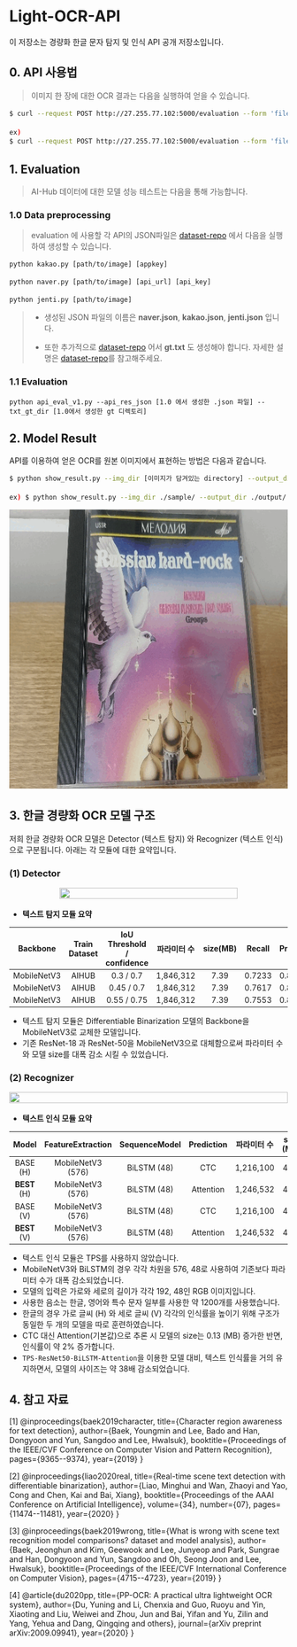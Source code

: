 # Light-OCR-API

이 저장소는 경량화 한글 문자 탐지 및 인식 API 공개 저장소입니다.



## 0. API 사용법

> 이미지 한 장에 대한 OCR 결과는 다음을 실행하여 얻을 수 있습니다.

  ```bash
  $ curl --request POST http://27.255.77.102:5000/evaluation --form 'file=@[소스 이미지]'
  
  ex)
  $ curl --request POST http://27.255.77.102:5000/evaluation --form 'file=@sample_image.jpg'
  ```



## 1. Evaluation

> AI-Hub 데이터에 대한 모델 성능 테스트는 다음을 통해 가능합니다.

### 1.0 Data preprocessing

> evaluation 에 사용할 각 API의 JSON파일은 [dataset-repo](https://github.com/jentiai/Korean-Light-OCR-Data) 에서 다음을 실행하여 생성할 수 있습니다.

```
python kakao.py [path/to/image] [appkey]

python naver.py [path/to/image] [api_url] [api_key]
 
python jenti.py [path/to/image]
```

> * 생성된 JSON 파일의 이름은 **naver.json**, **kakao.json**, **jenti.json** 입니다.
>
> * 또한 추가적으로  [dataset-repo](https://github.com/jentiai/Korean-Light-OCR-Data) 어서 **gt.txt** 도 생성해야 합니다. 자세한 설명은  [dataset-repo](https://github.com/jentiai/Korean-Light-OCR-Data)를 참고해주세요.

### 1.1 Evaluation

```
python api_eval_v1.py --api_res_json [1.0 에서 생성한 .json 파일] --txt_gt_dir [1.0에서 생성한 gt 디렉토리]
```



## 2. Model Result

API를 이용하여 얻은 OCR를 원본 이미지에서 표현하는 방법은 다음과 같습니다. 

  ```bash
  $ python show_result.py --img_dir [이미지가 담겨있는 directory] --output_dir [OCR 결과를 이용하여 visualize한 이미지들의 output directory]

ex) $ python show_result.py --img_dir ./sample/ --output_dir ./output/
  ```



![](./Figures/detection_result.gif)








## 3. 한글 경량화 OCR 모델 구조
저희 한글 경량화 OCR 모델은 Detector (텍스트 탐지) 와  Recognizer (텍스트 인식) 으로 구분됩니다. 아래는 각 모듈에 대한 요약입니다. 

### (1) Detector
<center>
    <img src= "https://user-images.githubusercontent.com/55676509/145774041-72dc110e-d5e7-464f-93c9-5d927f8c65ba.PNG" width = "80%" height = "80%">
</center>

- **텍스트 탐지 모듈 요약**

  


| Backbone | Train Dataset | IoU Threshold / confidence | 파라미터 수 | size(MB) | Recall  | Precision | F1 |
| :---: | :---: |:---: | :---: | :---: | :---: | ----- | :---: |
| MobileNetV3 | AIHUB | 0.3 / 0.7 | 1,846,312 | 7.39 | 0.7233 | 0.8323 | 0.7739 |
| MobileNetV3 | AIHUB | 0.45 / 0.7 | 1,846,312 | 7.39 | 0.7617 | 0.8045 | **0.7825** |
| MobileNetV3 | AIHUB | 0.55 / 0.75 | 1,846,312 | 7.39 | 0.7553 | 0.8106 | 0.7820 |

* 텍스트 탐지 모듈은 Differentiable Binarization 모델의 Backbone을 MobileNetV3로 교체한 모델입니다.
* 기존 ResNet-18 과 ResNet-50을 MobileNetV3으로 대체함으로써 파라미터 수와 모델 size를 대폭 감소 시킬 수 있었습니다.


### (2) Recognizer
<center>
    <img src ="https://user-images.githubusercontent.com/55676509/145774122-6d2cf8b4-e701-46d3-a725-44b59f2b790f.PNG" width = "100%" height = "10%">
</center>

- **텍스트 인식 모듈 요약**

  


| Model | FeatureExtraction | SequenceModel | Prediction | 파라미터 수 | size (MB) | 정확도 (%)|
| :---: | :---: | :---: |:---: | :---: | :---: | :---: |
| BASE (H) | MobileNetV3 (576) | BiLSTM (48) | CTC | 1,216,100 | 4.86 | 88.524 |
| **BEST** (H) | MobileNetV3 (576) | BiLSTM (48) | Attention | 1,246,532 | 4.99 | **90.709** |
| BASE (V) | MobileNetV3 (576) | BiLSTM (48) | CTC | 1,216,100 | 4.86 | 87.234 |
| **BEST** (V) | MobileNetV3 (576) | BiLSTM (48) | Attention | 1,246,532 | 4.99 | **89.821** |

* 텍스트 인식 모듈은 TPS를 사용하지 않았습니다.
* MobileNetV3와 BiLSTM의 경우 각각 차원을 576, 48로 사용하여 기존보다 파라미터 수가 대폭 감소되었습니다.
* 모델의 입력은 가로와 세로의 길이가 각각 192, 48인 RGB 이미지입니다.
* 사용한 음소는 한글, 영어와 특수 문자 일부를 사용한 약 1200개를 사용했습니다.
* 한글의 경우 가로 글씨 (H) 와 세로 글씨 (V) 각각의 인식률을 높이기 위해 구조가 동일한 두 개의 모델을 따로 훈련하였습니다.
* CTC 대신 Attention(기본값)으로 추론 시 모델의 size는 0.13 (MB) 증가한 반면, 인식률이 약 2% 증가합니다.
* ``TPS-ResNet50-BiLSTM-Attention``을 이용한 모델 대비, 텍스트 인식률을 거의 유지하면서, 모델의 사이즈는 약 38배 감소되었습니다.

## 4. 참고 자료

[1] @inproceedings{baek2019character,
  title={Character region awareness for text detection},
  author={Baek, Youngmin and Lee, Bado and Han, Dongyoon and Yun, Sangdoo and Lee, Hwalsuk},
  booktitle={Proceedings of the IEEE/CVF Conference on Computer Vision and Pattern Recognition},
  pages={9365--9374},
  year={2019}
}

[2] @inproceedings{liao2020real,
  title={Real-time scene text detection with differentiable binarization},
  author={Liao, Minghui and Wan, Zhaoyi and Yao, Cong and Chen, Kai and Bai, Xiang},
  booktitle={Proceedings of the AAAI Conference on Artificial Intelligence},
  volume={34},
  number={07},
  pages={11474--11481},
  year={2020}
}

[3] @inproceedings{baek2019wrong,
  title={What is wrong with scene text recognition model comparisons? dataset and model analysis},
  author={Baek, Jeonghun and Kim, Geewook and Lee, Junyeop and Park, Sungrae and Han, Dongyoon and Yun, Sangdoo and Oh, Seong Joon and Lee, Hwalsuk},
  booktitle={Proceedings of the IEEE/CVF International Conference on Computer Vision},
  pages={4715--4723},
  year={2019}
}

[4] @article{du2020pp,
  title={PP-OCR: A practical ultra lightweight OCR system},
  author={Du, Yuning and Li, Chenxia and Guo, Ruoyu and Yin, Xiaoting and Liu, Weiwei and Zhou, Jun and Bai, Yifan and Yu, Zilin and Yang, Yehua and Dang, Qingqing and others},
  journal={arXiv preprint arXiv:2009.09941},
  year={2020}
}
